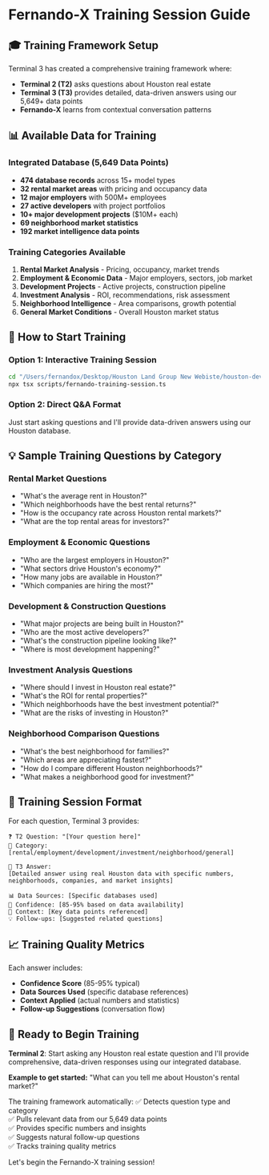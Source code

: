 # Fernando-X Training Session Guide

## 🎓 Training Framework Setup

Terminal 3 has created a comprehensive training framework where:
- **Terminal 2 (T2)** asks questions about Houston real estate
- **Terminal 3 (T3)** provides detailed, data-driven answers using our 5,649+ data points
- **Fernando-X** learns from contextual conversation patterns

## 📊 Available Data for Training

### Integrated Database (5,649 Data Points)
- **474 database records** across 15+ model types
- **32 rental market areas** with pricing and occupancy data
- **12 major employers** with 500M+ employees
- **27 active developers** with project portfolios
- **10+ major development projects** ($10M+ each)
- **69 neighborhood market statistics**
- **192 market intelligence data points**

### Training Categories Available
1. **Rental Market Analysis** - Pricing, occupancy, market trends
2. **Employment & Economic Data** - Major employers, sectors, job market
3. **Development Projects** - Active projects, construction pipeline
4. **Investment Analysis** - ROI, recommendations, risk assessment
5. **Neighborhood Intelligence** - Area comparisons, growth potential
6. **General Market Conditions** - Overall Houston market status

## 🚀 How to Start Training

### Option 1: Interactive Training Session
```bash
cd "/Users/fernandox/Desktop/Houston Land Group New Webiste/houston-development-intelligence"
npx tsx scripts/fernando-training-session.ts
```

### Option 2: Direct Q&A Format
Just start asking questions and I'll provide data-driven answers using our Houston database.

## 💡 Sample Training Questions by Category

### Rental Market Questions
- "What's the average rent in Houston?"
- "Which neighborhoods have the best rental returns?"
- "How is the occupancy rate across Houston rental markets?"
- "What are the top rental areas for investors?"

### Employment & Economic Questions  
- "Who are the largest employers in Houston?"
- "What sectors drive Houston's economy?"
- "How many jobs are available in Houston?"
- "Which companies are hiring the most?"

### Development & Construction Questions
- "What major projects are being built in Houston?"
- "Who are the most active developers?"
- "What's the construction pipeline looking like?"
- "Where is most development happening?"

### Investment Analysis Questions
- "Where should I invest in Houston real estate?"
- "What's the ROI for rental properties?"
- "Which neighborhoods have the best investment potential?"
- "What are the risks of investing in Houston?"

### Neighborhood Comparison Questions
- "What's the best neighborhood for families?"
- "Which areas are appreciating fastest?"
- "How do I compare different Houston neighborhoods?"
- "What makes a neighborhood good for investment?"

## 🎯 Training Session Format

For each question, Terminal 3 provides:

```
❓ T2 Question: "[Your question here]"
📁 Category: [rental/employment/development/investment/neighborhood/general]

💬 T3 Answer:
[Detailed answer using real Houston data with specific numbers, neighborhoods, companies, and market insights]

📊 Data Sources: [Specific databases used]
🎯 Confidence: [85-95% based on data availability]
🔗 Context: [Key data points referenced]
💡 Follow-ups: [Suggested related questions]
```

## 📈 Training Quality Metrics

Each answer includes:
- **Confidence Score** (85-95% typical)
- **Data Sources Used** (specific database references)
- **Context Applied** (actual numbers and statistics)
- **Follow-up Suggestions** (conversation flow)

## 🎪 Ready to Begin Training

**Terminal 2**: Start asking any Houston real estate question and I'll provide comprehensive, data-driven responses using our integrated database.

**Example to get started:**
"What can you tell me about Houston's rental market?"

The training framework automatically:
✅ Detects question type and category  
✅ Pulls relevant data from our 5,649 data points  
✅ Provides specific numbers and insights  
✅ Suggests natural follow-up questions  
✅ Tracks training quality metrics  

Let's begin the Fernando-X training session!